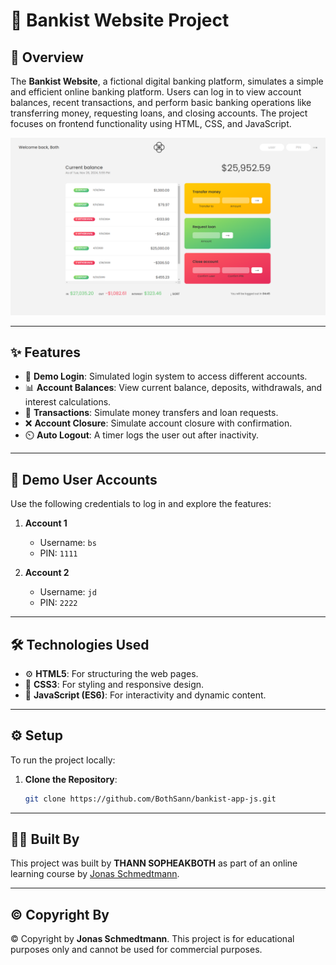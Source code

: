# 🌟 Bankist Website Project

## 📝 Overview

The **Bankist Website**, a fictional digital banking platform, simulates a simple and efficient online banking platform. Users can log in to view account balances, recent transactions, and perform basic banking operations like transferring money, requesting loans, and closing accounts. The project focuses on frontend functionality using HTML, CSS, and JavaScript.

![Screenshot](screenshot.PNG)

---

## ✨ Features

- 🔑 **Demo Login**: Simulated login system to access different accounts.
- 📊 **Account Balances**: View current balance, deposits, withdrawals, and interest calculations.
- 💸 **Transactions**: Simulate money transfers and loan requests.
- ❌ **Account Closure**: Simulate account closure with confirmation.
- ⏲️ **Auto Logout**: A timer logs the user out after inactivity.

---

## 👤 Demo User Accounts

Use the following credentials to log in and explore the features:

1. **Account 1**
   - Username: `bs`
   - PIN: `1111`

2. **Account 2**
   - Username: `jd`
   - PIN: `2222`

---

## 🛠️ Technologies Used

- ⚙️ **HTML5**: For structuring the web pages.
- 🎨 **CSS3**: For styling and responsive design.
- 🧩 **JavaScript (ES6)**: For interactivity and dynamic content.

---

## ⚙️ Setup

To run the project locally:

1. **Clone the Repository**:
   ```bash
   git clone https://github.com/BothSann/bankist-app-js.git

---

## 👨‍💻 Built By

This project was built by **THANN SOPHEAKBOTH** as part of an online learning course by [Jonas Schmedtmann](https://codingheroes.io/).

---

## ©️ Copyright By

© Copyright by **Jonas Schmedtmann**. This project is for educational purposes only and cannot be used for commercial purposes.
